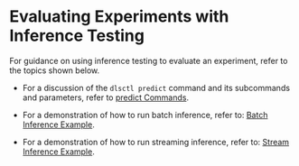 # Evaluating Experiments with Inference Testing
For guidance on using inference testing to evaluate an experiment, refer to the topics shown below.

* For a discussion of the `dlsctl predict` command and its subcommands and parameters, refer to [predict Commands](predict.md).

* For a demonstration of how to run batch inference, refer to: [Batch Inference Example](batch_inf_example.md).

* For a demonstration of how to run streaming inference, refer to: [Stream Inference Example](stream_inf_example.md).
